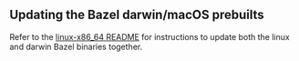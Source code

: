 ## Updating the Bazel darwin/macOS prebuilts

Refer to the [linux-x86_64 README](../linux-x86_64/README.md) for instructions to update both the linux and
darwin Bazel binaries together.
